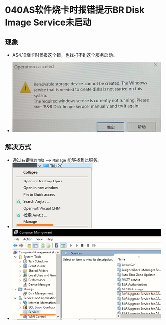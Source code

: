 # 040AS软件烧卡时报错提示BR Disk Image Service未启动
## 现象
- AS4.10烧卡时候报这个错，也找打不到这个服务启动。

- ![Img](FILES/040AS软件烧卡时报错提示BR%20Disk%20Image%20Service未启动.md/img-20220622112420.png)

## 解决方式
- 通过右键`我的电脑` —> `Manage` 能够找到此服务。 
- ![Img](FILES/040AS软件烧卡时报错提示BR%20Disk%20Image%20Service未启动.md/img-20220622114544.png)
- ![Img](FILES/040AS软件烧卡时报错提示BR%20Disk%20Image%20Service未启动.md/img-20220622114550.png)


